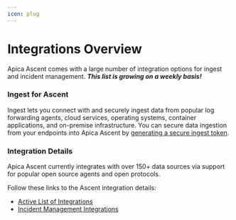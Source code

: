 ```yaml
---
icon: plug
---
```


# Integrations Overview

Apica Ascent comes with a large number of integration options for ingest and incident management. _**This list is growing on a weekly basis!**_

### Ingest for Ascent

Ingest lets you connect with and securely ingest data from popular log forwarding agents, cloud services, operating systems, container applications, and on-premise infrastructure. You can secure data ingestion from your endpoints into Apica Ascent by [generating a secure ingest token](generating-a-secure-ingest-token.md).

### Integration Details

Apica Ascent currently integrates with over 150+ data sources via support for popular open source agents and open protocols.

Follow these links to the Ascent integration details:

* [Active List of Integrations](../list-of-integrations/)
* [Incident Management Integrations](../list-of-integrations/alert-destinations/)
